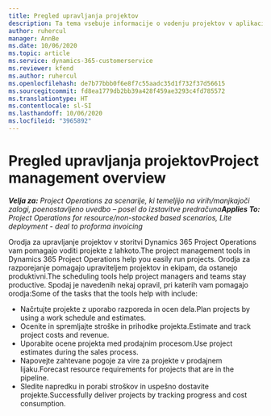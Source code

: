 ```yaml
---
title: Pregled upravljanja projektov
description: Ta tema vsebuje informacije o vodenju projektov v aplikaciji Dynamics 365 Project Operations.
author: ruhercul
manager: AnnBe
ms.date: 10/06/2020
ms.topic: article
ms.service: dynamics-365-customerservice
ms.reviewer: kfend
ms.author: ruhercul
ms.openlocfilehash: de7b77bbb0f6e8f7c55aadc35d1f732f37d56615
ms.sourcegitcommit: fd8ea1779db2bb39a428f459ae3293c4fd785572
ms.translationtype: HT
ms.contentlocale: sl-SI
ms.lasthandoff: 10/06/2020
ms.locfileid: "3965892"
---
```

# <a name="project-management-overview"></a><span data-ttu-id="1e77b-103">Pregled upravljanja projektov</span><span class="sxs-lookup"><span data-stu-id="1e77b-103">Project management overview</span></span>

<span data-ttu-id="1e77b-104">_**Velja za:** Project Operations za scenarije, ki temeljijo na virih/manjkajoči zalogi, poenostavljeno uvedbo – posel do izstavitve predračuna_</span><span class="sxs-lookup"><span data-stu-id="1e77b-104">_**Applies To:** Project Operations for resource/non-stocked based scenarios, Lite deployment - deal to proforma invoicing_</span></span>

<span data-ttu-id="1e77b-105">Orodja za upravljanje projektov v storitvi Dynamics 365 Project Operations vam pomagajo voditi projekte z lahkoto.</span><span class="sxs-lookup"><span data-stu-id="1e77b-105">The project management tools in Dynamics 365 Project Operations help you easily run projects.</span></span> <span data-ttu-id="1e77b-106">Orodja za razporejanje pomagajo upraviteljem projektov in ekipam, da ostanejo produktivni.</span><span class="sxs-lookup"><span data-stu-id="1e77b-106">The scheduling tools help project managers and teams stay productive.</span></span> <span data-ttu-id="1e77b-107">Spodaj je navedenih nekaj opravil, pri katerih vam pomagajo orodja:</span><span class="sxs-lookup"><span data-stu-id="1e77b-107">Some of the tasks that the tools help with include:</span></span>

- <span data-ttu-id="1e77b-108">Načrtujte projekte z uporabo razporeda in ocen dela.</span><span class="sxs-lookup"><span data-stu-id="1e77b-108">Plan projects by using a work schedule and estimates.</span></span>
- <span data-ttu-id="1e77b-109">Ocenite in spremljajte stroške in prihodke projekta.</span><span class="sxs-lookup"><span data-stu-id="1e77b-109">Estimate and track project costs and revenue.</span></span>
- <span data-ttu-id="1e77b-110">Uporabite ocene projekta med prodajnim procesom.</span><span class="sxs-lookup"><span data-stu-id="1e77b-110">Use project estimates during the sales process.</span></span>
- <span data-ttu-id="1e77b-111">Napovejte zahtevane pogoje za vire za projekte v prodajnem lijaku.</span><span class="sxs-lookup"><span data-stu-id="1e77b-111">Forecast resource requirements for projects that are in the pipeline.</span></span>
- <span data-ttu-id="1e77b-112">Sledite napredku in porabi stroškov in uspešno dostavite projekte.</span><span class="sxs-lookup"><span data-stu-id="1e77b-112">Successfully deliver projects by tracking progress and cost consumption.</span></span>
